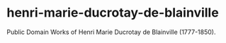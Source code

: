 # henri-marie-ducrotay-de-blainville
Public Domain Works of Henri Marie Ducrotay de Blainville (1777-1850).

